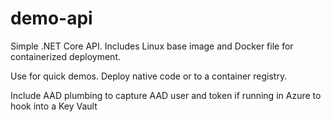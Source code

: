 # demo-api
Simple .NET Core API. Includes Linux base image and Docker file for containerized deployment.

Use for quick demos. Deploy native code or to a container registry.

Include AAD plumbing to capture AAD user and token if running in Azure to hook into a Key Vault
